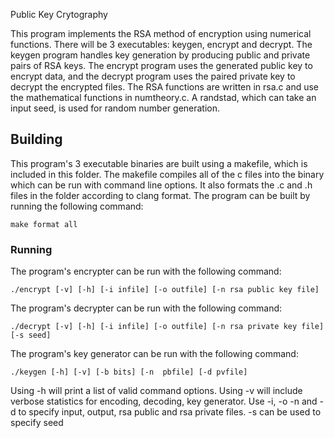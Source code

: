 Public Key Crytography

This program implements the RSA method of encryption using numerical functions. There will be 3 executables: keygen, encrypt and decrypt. The keygen program handles key generation by producing public and private pairs of RSA keys. The encrypt program uses the generated public key to encrypt data, and the decrypt program uses the paired private key to decrypt the encrypted files. The RSA functions are written in rsa.c and use the mathematical functions in numtheory.c. A randstad, which can take an input seed, is used for random number generation.

## Building

This program's 3 executable binaries are built using a makefile, which is included in this folder. The makefile compiles all of the c files into the binary which can be run with command line options. It also formats the .c and .h files in the folder according to clang format. The program can be built by running the following command:

```
make format all
```

### Running

The program's encrypter can be run with the following command:

```
./encrypt [-v] [-h] [-i infile] [-o outfile] [-n rsa public key file]
```

The program's decrypter can be run with the following command:

```
./decrypt [-v] [-h] [-i infile] [-o outfile] [-n rsa private key file] [-s seed]
```

The program's key generator can be run with the following command:

```
./keygen [-h] [-v] [-b bits] [-n  pbfile] [-d pvfile]
```

Using -h will print a list of valid command options. Using -v will include verbose statistics for encoding, decoding, key generator. Use -i, -o -n and -d to specify input, output, rsa public and rsa private files. -s can be used to specify seed


